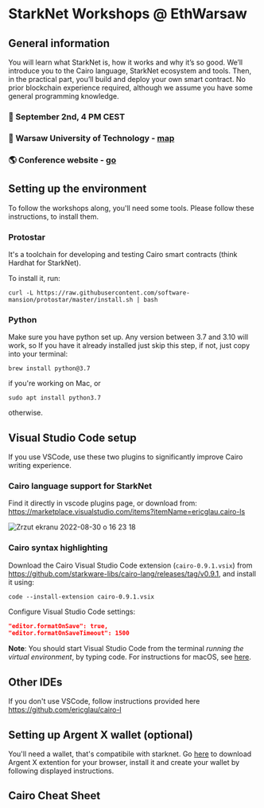 # StarkNet Workshops @ EthWarsaw

## General information
You will learn what StarkNet is, how it works and why it’s so good. We’ll introduce you to the Cairo language, StarkNet ecosystem and tools. Then, in the practical part, you’ll build and deploy your own smart contract. No prior blockchain experience required, although we assume you have some general programming knowledge.

### 📆 September 2nd, 4 PM CEST
### 📍 Warsaw University of Technology - [map](https://goo.gl/maps/diZ5qW1p2Buafmtv9)
### 🌎 Conference website - [go](https://www.ethwarsaw.dev)



## Setting up the environment

To follow the workshops along, you'll need some tools. Please follow these instructions, to install them.

### Protostar
It's a toolchain for developing and testing Cairo smart contracts (think Hardhat for StarkNet).

To install it, run:

```shell
curl -L https://raw.githubusercontent.com/software-mansion/protostar/master/install.sh | bash
```

### Python

Make sure you have python set up. Any version between 3.7 and 3.10 will work, so If you have it already installed just skip this step, if not, just copy into your terminal:

```shell
brew install python@3.7
```
if you're working on Mac, or
```shell
sudo apt install python3.7
```
otherwise.

## Visual Studio Code setup

If you use VSCode, use these two plugins to significantly improve Cairo writing experience.
### Cairo language support for StarkNet
Find it directly in vscode plugins page, or download from:
https://marketplace.visualstudio.com/items?itemName=ericglau.cairo-ls

![Zrzut ekranu 2022-08-30 o 16 23 18](https://user-images.githubusercontent.com/16562410/187462579-27e8d7a5-5df4-4e25-9f29-7208f11ba91d.png)

### Cairo syntax highlighting
Download the Cairo Visual Studio Code extension (`cairo-0.9.1.vsix`) from https://github.com/starkware-libs/cairo-lang/releases/tag/v0.9.1, and install it using:

```shell
code --install-extension cairo-0.9.1.vsix
```
Configure Visual Studio Code settings:
```json
"editor.formatOnSave": true,
"editor.formatOnSaveTimeout": 1500
```

**Note**: You should start Visual Studio Code from the terminal *running the virtual environment*, by typing code. For instructions for macOS, see [here](https://code.visualstudio.com/docs/setup/mac#_launching-from-the-command-line).

## Other IDEs

If you don't use VSCode, follow instructions provided here https://github.com/ericglau/cairo-l

## Setting up Argent X wallet (optional)
You'll need a wallet, that's compatibile with starknet.
Go [here](https://www.argent.xyz/argent-x/) to download Argent X extention for your browser, install it and create your wallet by following displayed instructions.

## Cairo Cheat Sheet
